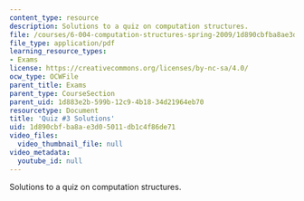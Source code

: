 ```yaml
---
content_type: resource
description: Solutions to a quiz on computation structures.
file: /courses/6-004-computation-structures-spring-2009/1d890cbfba8ae3d05011db1c4f86de71_MIT6_004s09_quiz03_sol.pdf
file_type: application/pdf
learning_resource_types:
- Exams
license: https://creativecommons.org/licenses/by-nc-sa/4.0/
ocw_type: OCWFile
parent_title: Exams
parent_type: CourseSection
parent_uid: 1d883e2b-599b-12c9-4b18-34d21964eb70
resourcetype: Document
title: 'Quiz #3 Solutions'
uid: 1d890cbf-ba8a-e3d0-5011-db1c4f86de71
video_files:
  video_thumbnail_file: null
video_metadata:
  youtube_id: null
---
```

Solutions to a quiz on computation structures.